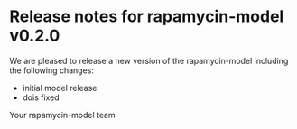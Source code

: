 # Release notes for rapamycin-model v0.2.0

We are pleased to release a new version of the rapamycin-model including the 
following changes:

- initial model release
- dois fixed

Your rapamycin-model team
